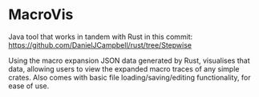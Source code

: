 # MacroVis

Java tool that works in tandem with Rust in this commit: https://github.com/DanielJCampbell/rust/tree/Stepwise

Using the macro expansion JSON data generated by Rust, visualises that data, allowing users to view the expanded macro traces of any simple crates. Also comes with basic file loading/saving/editing functionality, for ease of use.
